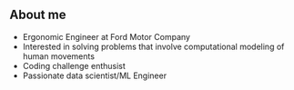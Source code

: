 About me
---

- Ergonomic Engineer at Ford Motor Company
- Interested in solving problems that involve computational modeling of human movements
- Coding challenge enthusist
- Passionate data scientist/ML Engineer

